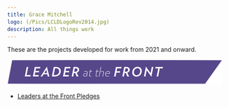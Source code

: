 ```yaml
---
title: Grace Mitchell
logo: (/Pics/LCLDLogoRev2014.jpg)
description: All things work
---
```


These are the projects developed for work from 2021 and onward.

![My Picture](/Pics/Leader_at_the_Front_Band_sRCu8Qp.png)

- [Leaders at the Front Pledges](/Projects/index.md)




